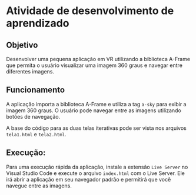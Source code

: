 # Atividade de desenvolvimento de aprendizado

## Objetivo

Desenvolver uma pequena aplicação em VR utilizando a biblioteca A-Frame que permita o usuário visualizar uma imagem 360 graus e navegar entre diferentes imagens.

## Funcionamento

A aplicação importa a biblioteca A-Frame e utiliza a tag `a-sky` para exibir a imagem 360 graus. O usuário pode navegar entre as imagens utilizando botões de navegação.

A base do código para as duas telas iterativas pode ser vista nos arquivos `tela1.html` e `tela2.html`.

## Execução:

Para uma execução rápida da aplicação, instale a extensão `Live Server` no Visual Studio Code e execute o arquivo `index.html` com o Live Server. Ele irá abrir a aplicação em seu navegador padrão e permitirá que você navegue entre as imagens.